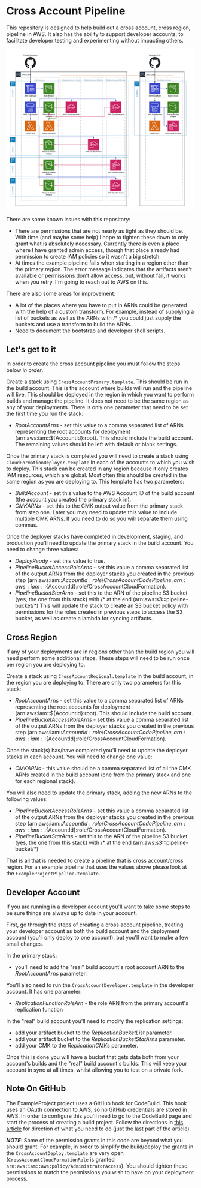 Cross Account Pipeline
============================

This repository is designed to help build out a cross account, cross region, pipeline in AWS. It also has the ability to support developer accounts, to facilitate developer testing and experimenting without impacting others.

![alt text](CrossAccountPipeline.png "Cross Account Pipeline Diagram")

There are some known issues with this repository:
- There are permissions that are not nearly as tight as they should be. With time (and maybe some help) I hope to tighten these down to only grant what is absolutely necessary. Currently there is even a place where I have granted admin access, though that place already had permission to create IAM policies so it wasn't a big stretch.
- At times the example pipeline fails when starting in a region other than the primary region. The error message indicates that the artifacts aren't available or permissions don't allow access, but, without fail, it works when you retry. I'm going to reach out to AWS on this.

There are also some areas for improvement:
- A lot of the places where you have to put in ARNs could be generated with the help of a custom transform. For example, instead of supplying a list of buckets as well as the ARNs with /* you could just supply the buckets and use a transform to build the ARNs.
- Need to document the bootstrap and developer shell scripts.

Let's get to it
------------

In order to create the cross account pipeline you must follow the steps below *in order*.

Create a stack using `CrossAccountPrimary.template`. This should be run in the build account. This is the account where builds will run and the pipeline will live. This should be deployed in the region in which you want to perform builds and manage the pipeline. It does not need to be the same region as any of your deployments. There is only one parameter that need to be set the first time you run the stack:

- _RootAccountArns_ - set this value to a comma separated list of ARNs representing the root accounts for deployment (arn:aws:iam::${AccountId}:root). This should include the build account.
The remaining values should be left with default or blank settings.

Once the primary stack is completed you will need to create a stack using `CloudFormationDeployer.template` in each of the accounts to which you wish to deploy. This stack can be created in any region because it only creates IAM resources, which are global. Most often this should be created in the same region as you are deploying to. This template has two parameters:
- _BuildAccount_ - set this value to the AWS Account ID of the build account (the account you created the primary stack in).
- _CMKARNs_ - set this to the CMK output value from the primary stack from step one. Later you may need to update this value to include multiple CMK ARNs. If you need to do so you will separate them using commas.

Once the deployer stacks have completed in development, staging, and production you'll need to update the primary stack in the build account. You need to change three values:

- _DeployReady_ - set this value to true.
- _PipelineBucketAccessRoleArns_ - set this value a comma separated list of the output ARNs from the deployer stacks you created in the previous step (arn:aws:iam::${AccountId}:role/CrossAccountCodePipeline,arn:aws:iam::${AccountId}:role/CrossAccountCloudFormation).
- _PipelineBucketStarArns_ - set this to the ARN of the pipeline S3 bucket (yes, the one from this stack) with /* at the end (arn:aws:s3:::pipeline-bucket/*)
This will update the stack to create an S3 bucket policy with permissions for the roles created in previous steps to access the S3 bucket, as well as create a lambda for syncing artifacts.

Cross Region
----------------------------

If any of your deployments are in regions other than the build region you will need perform some additional steps. These steps will need to be run once per region you are deploying to.

Create a stack using `CrossAccountRegional.template` in the build account, in the region you are deploying to. There are only two parameters for this stack:
- _RootAccountArns_ - set this value to a comma separated list of ARNs representing the root accounts for deployment (arn:aws:iam::${AccountId}:root). This should include the build account.
- _PipelineBucketAccessRoleArns_ - set this value a comma separated list of the output ARNs from the deployer stacks you created in the previous step (arn:aws:iam::${AccountId}:role/CrossAccountCodePipeline,arn:aws:iam::${AccountId}:role/CrossAccountCloudFormation).

Once the stack(s) has/have completed you'll need to update the deployer stacks in each account. You will need to change one value:

- _CMKARNs_ - this value should be a comma separated list of all the CMK ARNs created in the build account (one from the primary stack and one for each regional stack).

You will also need to update the primary stack, adding the new ARNs to the following values:
- _PipelineBucketAccessRoleArns_ - set this value a comma separated list of the output ARNs from the deployer stacks you created in the previous step (arn:aws:iam::${AccountId}:role/CrossAccountCodePipeline,arn:aws:iam::${AccountId}:role/CrossAccountCloudFormation).
- _PipelineBucketStarArns_ - set this to the ARN of the pipeline S3 bucket (yes, the one from this stack) with /* at the end (arn:aws:s3:::pipeline-bucket/*)

That is all that is needed to create a pipeline that is cross account/cross region. For an example pipeline that uses the values above please look at the `ExampleProjectPipeline.template`.

Developer Account
-----------------
If you are running in a developer account you'll want to take some steps to be sure things are always up to date in your account.

First, go through the steps of creating a cross account pipeline, treating your developer account as both the build account and the deployment account (you'll only deploy to one account), but you'll want to make a few small changes.

In the primary stack:
- you'll need to add the "real" build account's root account ARN to the _RootAccountArns_ parameter.

You'll also need to run the `CrossAccountDeveloper.template` in the developer account. It has one parameter:
- _ReplicationFunctionRoleArn_ - the role ARN from the primary account's replication function

In the "real" build account you'll need to modify the replication settings:
- add your artifact bucket to the _ReplicationBucketList_ parameter.
- add your artifact bucket to the _ReplicationBucketStarArns_ parameter.
- add your CMK to the _ReplicationCMKs_ parameter.

Once this is done you will have a bucket that gets data both from your account's builds and the "real" build account's builds. This will keep your account in sync at all times, whilst allowing you to test on a private fork.


Note On GitHub
----------------
The ExampleProject project uses a GitHub hook for CodeBuild. This hook uses an OAuth connection to AWS, so no GitHub credentials are stored in AWS. In order to configure this you'll need to go to the CodeBuild page and start the process of creating a build project. Follow the directions in [this article](https://www.itonaut.com/2018/06/18/use-github-source-in-aws-codebuild-project-using-aws-cloudformation/) for direction of what you need to do (just the last part of the article).

**_NOTE_**: Some of the permission grants in this code are beyond what you should grant. For example, in order to simplify the build/deploy the grants in the `CrossAccountDeploy.template` are very open (`CrossAccountCloudFormationRole` is granted `arn:aws:iam::aws:policy/AdministratorAccess`). You should tighten these permissions to match the permissions you wish to have on your deployment process.